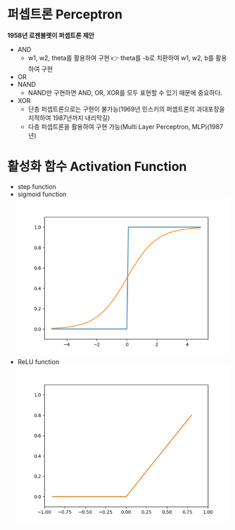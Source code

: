 # 퍼셉트론 Perceptron
**1958년 로젠블렛이 퍼셉트론 제안**
* AND
  * w1, w2, theta를 활용하여 구현 👉 theta를 -b로 치환하여 w1, w2, b를 활용하여 구현
* OR
* NAND
  * NAND만 구현하면 AND, OR, XOR를 모두 표현할 수 있기 때문에 중요하다.
* XOR
  * 단층 퍼셉트론으로는 구현이 불가능(1969년 민스키의 퍼셉트론의 과대포장을 지적하여 1987년까지 내리막길)
  * 다층 퍼셉트론을 활용하여 구현 가능(Multi Layer Perceptron, MLP)(1987년)

# 활성화 함수 Activation Function
* step function
* sigmoid function
![](step_sig_plot.png)
* ReLU function
![](ReLU.png)

